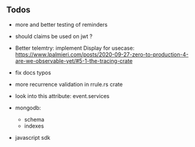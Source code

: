 
## Todos

- more and better testing of reminders
- should claims be used on jwt ?
- Better telemtry: implement Display for usecase: https://www.lpalmieri.com/posts/2020-09-27-zero-to-production-4-are-we-observable-yet/#5-1-the-tracing-crate
    
- fix docs typos
- more recurrence validation in rrule.rs crate
- look into this attribute: event.services
- mongodb:
    - schema
    - indexes
- javascript sdk